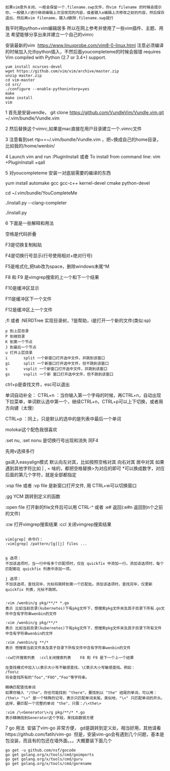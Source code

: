 
```
如果vim意外关闭，一般会保留一个.filename.swp文件，你vim filename 的时候会提示你，一般键入r进行继续编辑上次没改完的内容，或者键入e编辑上次修改之前的内容，然后保存退出，然后再vim filename，键入d删除.filename.swp就行
```

我平时用python+vim编辑居多 所以在网上参考并使用了一些vim插件、主题、用法 希望能够分享出来并建立一个自己的vimrc

安装最新的vim  https://www.linuxprobe.com/vim8-0-linux.html
注意必须编译的时候加入允许python插入，不然后面youcompleteme的时候会报错 requires Vim compiled with Python (2.7 or 3.4+) support.
```
yum install ncurses-devel
wget https://github.com/vim/vim/archive/master.zip
unzip master.zip
cd vim-master
cd src/
./configure --enable-pythoninterp=yes
make
make install
vim
```

1 首先是安装vendle， git clone https://github.com/VundleVim/Vundle.vim.git ~/.vim/bundle/Vundle.vim

2 然后替换这个vimrc,如果是mac直接在用户目录建立一个.vimrc文件

3 注意看到set rtp+=~/.vim/bundle/Vundle.vim ，把~换成自己的home目录，比如我的/home/wenbin/

4 Launch vim and run :PluginInstall 或者 To install from command line: vim +PluginInstall +qall

5 对youcompleteme 安装一对底层需要的编译的东西

  yum install automake gcc gcc-c++ kernel-devel cmake python-devel

  cd ~/.vim/bundle/YouCompleteMe

  ./install.py --clang-completer

  ./install.py

6 下面是一些解释和用法

空格是代码折叠

F3是切换复制粘贴

F4是切换行号显示(行号使用相对+绝对行号) 

F5是格式化,把tab改为space，删除windows末尾^M

F8 和 F9 是vimgrep搜索的上一个和下一个结果

F10是缓冲区显示

F11是缓冲区下一个文件

F12是缓冲区上一个文件

;fl 或者  :NERDTree 实现目录树，?是帮助，i是打开一个新的文件(类似:sp)
```
p 到上层目录
P 到根目录
K 到第一个节点
J 到最后一个节点
u 打开上层目录
i       split 一个新窗口打开选中文件，并跳到该窗口
gi      split 一个新窗口打开选中文件，但不跳到该窗口
s       vsplit 一个新窗口打开选中文件，并跳到该窗口
gs      vsplit 一个新 窗口打开选中文件，但不跳到该窗口
```

ctrl+p是查找文件，esc可以退出

单词自动补全：
CTRL+n ：当你输入第一个字母的时候，再CTRL+n，自动出现下拉菜单，单词默认选中第一个，继续CTRL+n，CTRL+p可以上下切换，或者用方向键（太慢）

CTRL+p ：同上，只是默认的选中的是列表中最后一个单词

molokai这个配色我很喜欢

:set nu, :set nonu 是切换行号出现和消失 同F4

先用v选择多行

ga进入easyalign模式 默认向左对其，比如按照空格对其 向右对其 居中对其 如果遇到其他字符比如 | , = 啥的，都把空格替换>为对应的即可 *可以换成数字，对应后面的第几个字符，就是全部都指定

:vsp file  或者  :vp file    是新窗口打开文件, 用 CTRL+w可以切换窗口

;gg   YCM 跳转到定义的函数

:open file  打开新的file文件后可以用   CTRL-^  或者  :e#  返回(:e#n 返回到n个之前的文件)

:cw  打开vimgrep搜索结果
:ccl 关闭vimgrep搜索结果

```

vim[grep] 命令行：
:vim[grep] /pattern/[g][j] files ...


g 选项：
不加该选项时，当一行中有多个匹配项时，仅在 quickfix 中添加一行。添加该选项时，每个匹配都在 quickfix 列表中添加一项。

j 选项：
不加该选项，查找完毕，光标将跳转到第一个匹配处。添加该选项时，查找完毕，仅更新 quickfix 列表，光标不跳转。


:vim /wenbin/g pkg/**/* *.go
表示 比如当前目录(kubernetes)下有pkg文件下，想搜索pkg文件夹及其子目录下所有.go文件中含有字符串wenbin的文件

:vim /wenbin/g pkg/**/*
表示 比如当前目录(kubernetes)下有pkg文件下，想搜索pkg文件夹及其子目录下所有文件中含有字符串wenbin的文件

:vim /wenbin/g **/*
表示 想搜索当前文件夹及其子目录下所有文件中含有字符串wenbin的文件

:cw打开搜索列表  :ccl关闭搜索列表    F8 和 F9 是下一个上一个结果
       
在查找模式中加入\c表示大小写不敏感查找，\C表示大小写敏感查找。例如：
/foo\c
将会查找所有的"foo","FOO","Foo"等字符串。

精确匹配查找单词
如果你输入 "/the"，你也可能找到 "there"。要找到以 "the" 结尾的单词，可以用：
/the\> "\>" 是一个特殊的记号，表示只匹配单词末尾。类似地，"\<" 只匹配单词的开头。
这样，要匹配一个完整的单词 "the"，只需：/\<the\>

:vim /\<Generator\>/g pkg/**/* *.go
表示精确找到Generator这个字段，来找函数很方便
```
7 go 用法
  安装了vim-go 非常方便， gd是跳转到定义处，相当好用，其他请看https://github.com/fatih/vim-go
  但是，安装vim-go会有遇到几个问题，基本是包没装，而且有的包还在墙外面。。。大概要装下面几个
```
go get -u github.com/nsf/gocode
go get golang.org/x/tools/cmd/goimports
go get golang.org/x/tools/cmd/guru
go get golang.org/x/tools/cmd/gorename
```
